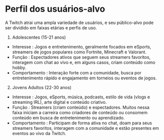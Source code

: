 # Perfil dos usuários-alvo
 A Twitch atrai uma ampla variedade de usuários, e seu público-alvo pode ser dividido em faixas etárias e perfis de uso.
1. Adolescentes (15-21 anos)
- Interesse : Jogos e entretenimento, geralmente focados em eSports, streamers de jogos populares como Fortnite, Minecraft e Valorant.
- Função : Espectadores ativos que seguem seus streamers favoritos, interagem com chat ao vivo e, em alguns casos, criam conteúdo como hobby.
- Comportamento : Interação forte com a comunidade, busca por entretenimento rápido e engajamento em torneios ou eventos de jogos.
2. Jovens Adultos (22-30 anos)
- Interesse : Jogos, eSports, música, podcasts, estilo de vida (vlogs e streaming IRL), arte digital e conteúdo criativo.
- Função : Streamers (criam conteúdo) e espectadores. Muitos nessa faixa iniciam a carreira como criadores de conteúdo ou consomem conteúdo em busca de entretenimento ou aprendizado.
- Comportamento : Participam de forma ativa no chat, doam para seus streamers favoritos, interagem com a comunidade e estão presentes em eventos ao vivo da Twitch.

